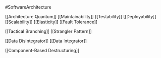 #SoftwareArchitecture 

[[Architecture Quantum]]
[[Maintainability]]
[[Testability]]
[[Deployability]]
[[Scalability]]
[[Elasticity]]
[[Fault Tolerance]]

[[Tactical Branching]]
[[Strangler Pattern]]

[[Data Disintegrator]]
[[Data Integrator]]




[[Component-Based Destructuring]]
